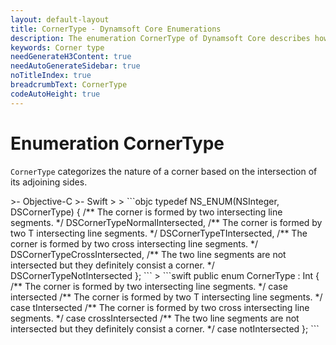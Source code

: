 ```yaml
---
layout: default-layout
title: CornerType - Dynamsoft Core Enumerations
description: The enumeration CornerType of Dynamsoft Core describes how the corner is formed by its sides.
keywords: Corner type
needGenerateH3Content: true
needAutoGenerateSidebar: true
noTitleIndex: true
breadcrumbText: CornerType
codeAutoHeight: true
---
```


# Enumeration CornerType

`CornerType` categorizes the nature of a corner based on the intersection of its adjoining sides.

<div class="sample-code-prefix template2"></div>
   >- Objective-C
   >- Swift
   >
>
```objc
typedef NS_ENUM(NSInteger, DSCornerType)
{
   /** The corner is formed by two intersecting line segments. */
   DSCornerTypeNormalIntersected,
   /** The corner is formed by two T intersecting line segments. */
   DSCornerTypeTIntersected,
   /** The corner is formed by two cross intersecting line segments. */
   DSCornerTypeCrossIntersected,
   /** The two line segments are not intersected but they definitely consist a corner. */
   DSCornerTypeNotIntersected
};
```
>
```swift
public enum CornerType : Int
{
   /** The corner is formed by two intersecting line segments. */
   case intersected
   /** The corner is formed by two T intersecting line segments. */
   case tIntersected
   /** The corner is formed by two cross intersecting line segments. */
   case crossIntersected
   /** The two line segments are not intersected but they definitely consist a corner. */
   case notIntersected
};
```
